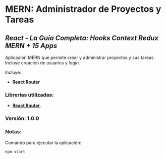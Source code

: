 # MERN: Administrador de Proyectos y Tareas

## *React - La Guía Completa: Hooks Context Redux MERN + 15 Apps*

Aplicación MERN que permite crear y administrar proyectos y sus tareas. Incluye creación de usuarios y _login_.

Incluye:
+ **React Router**

### Librerías utilizadas:
- [**React Router**](https://reactrouter.com/).

### Versión: 1.0.0

### Notas:
Comando para ejecutar la aplicación:
```
npm start
```

